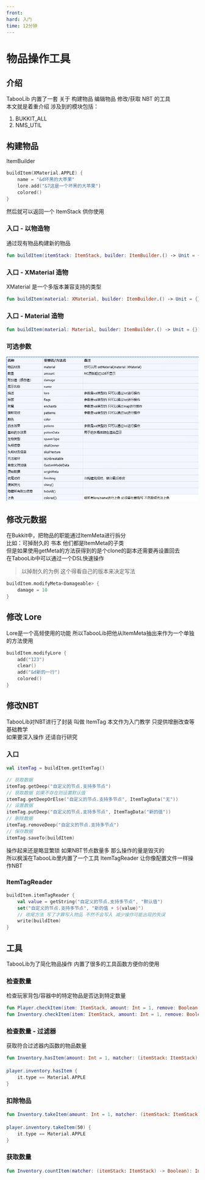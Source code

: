 ```yaml
---
front:
hard: 入门
time: 12分钟
---
```



# 物品操作工具
## 介绍
TabooLib 内置了一套 关于 构建物品 编辑物品 修改/获取 NBT 的工具  
本文就是着重介绍 涉及到的模块包括：
1. BUKKIT_ALL
2. NMS_UTIL

## 构建物品
ItemBuilder

```kotlin
buildItem(XMaterial.APPLE) {
    name = "&d坏黑的大苹果"
    lore.add("&7这是一个坏黑的大苹果")
    colored()
}
```
然后就可以返回一个 ItemStack 供你使用
### 入口 - 以物造物
通过现有物品构建新的物品

```kotlin
fun buildItem(itemStack: ItemStack, builder: ItemBuilder.() -> Unit = {}): ItemStack
```

### 入口 - XMaterial 造物
XMaterial 是一个多版本兼容支持的类型
```kotlin
fun buildItem(material: XMaterial, builder: ItemBuilder.() -> Unit = {}): ItemStack
```

### 入口 - Material 造物
```kotlin
fun buildItem(material: Material, builder: ItemBuilder.() -> Unit = {}): ItemStack
```

### 可选参数

![](../images/0_33.png)

## 修改元数据
在Bukkit中，把物品的职能通过ItemMeta进行拆分  
比如：可掉耐久的 书本 他们都是ItemMeta的子类  
但是如果使用getMeta的方法获得到的是个clone的副本还需要再设置回去  
在TabooLib中可以通过一个DSL快速操作  
> 以掉耐久的为例 这个得看自己的版本来决定写法
```kotlin
buildItem.modifyMeta<Damageable> {
    damage = 10
}
```

## 修改 Lore
Lore是一个高频使用的功能 所以TabooLib把他从ItemMeta抽出来作为一个单独的方法使用

```kotlin
buildItem.modifyLore { 
    add("123")
    clear()
    add("&d新的一行")
    colored()
}
```

## 修改NBT
TabooLib对NBT进行了封装 叫做 ItemTag 本文作为入门教学 只提供增删改查等基础教学  
如果要深入操作 还请自行研究

### 入口
```kotlin
val itemTag = buildItem.getItemTag()
```

```kotlin
// 获取数据
itemTag.getDeep("自定义的节点.支持多节点")
// 获取数据 如果不存在则设置默认值
itemTag.getDeepOrElse("自定义的节点.支持多节点", ItemTagData("无"))
// 设置数据
itemTag.putDeep("自定义的节点.支持多节点", ItemTagData("新的值"))
// 删除数据
itemTag.removeDeep("自定义的节点.支持多节点")
// 保存数据
itemTag.saveTo(buildItem)
```

操作起来还是略显繁琐 如果NBT节点数量多 那么操作的量是毁灭的  
所以枫溪在TabooLib里内置了一个工具 ItemTagReader 让你像配置文件一样操作NBT  
### ItemTagReader  

```kotlin
buildItem.itemTagReader {
    val value = getString("自定义的节点.支持多节点", "默认值")
    set("自定义的节点.支持多节点", "新的值 + ${value}")
    // 收尾方法 写了才算写入物品 不然不会写入 减少操作可能出现的失误
    write(buildItem)
}
```

## 工具
TabooLib为了简化物品操作 内置了很多的工具函数方便你的使用

### 检查数量
检查玩家背包/容器中的特定物品是否达到特定数量
```kotlin
fun Player.checkItem(item: ItemStack, amount: Int = 1, remove: Boolean = false): Boolean
fun Inventory.checkItem(item: ItemStack, amount: Int = 1, remove: Boolean = false): Boolean
```

### 检查数量 - 过滤器
获取符合过滤器内函数的物品数量

```kotlin
fun Inventory.hasItem(amount: Int = 1, matcher: (itemStack: ItemStack) -> Boolean): Boolean

player.inventory.hasItem {
    it.type == Material.APPLE
}
```
### 扣除物品
```kotlin
fun Inventory.takeItem(amount: Int = 1, matcher: (itemStack: ItemStack) -> Boolean): Boolean

player.inventory.takeItem(50) {
    it.type == Material.APPLE
}
```
### 获取数量
```kotlin
fun Inventory.countItem(matcher: (itemStack: ItemStack) -> Boolean): Int
```